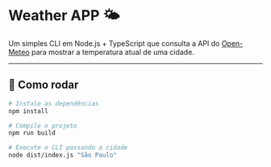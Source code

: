 # Weather APP 🌤️

Um simples CLI em Node.js + TypeScript que consulta a API do [Open-Meteo](https://open-meteo.com/) para mostrar a temperatura atual de uma cidade.

---

## 🚀 Como rodar

```bash
# Instale as dependências
npm install

# Compile o projeto
npm run build

# Execute o CLI passando a cidade
node dist/index.js "São Paulo"
